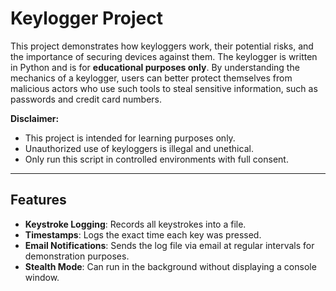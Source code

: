 # Keylogger Project

This project demonstrates how keyloggers work, their potential risks, and the importance of securing devices against them. The keylogger is written in Python and is for **educational purposes only**. By understanding the mechanics of a keylogger, users can better protect themselves from malicious actors who use such tools to steal sensitive information, such as passwords and credit card numbers.

**Disclaimer:**  
- This project is intended for learning purposes only.  
- Unauthorized use of keyloggers is illegal and unethical.  
- Only run this script in controlled environments with full consent.

---

## Features
- **Keystroke Logging**: Records all keystrokes into a file.
- **Timestamps**: Logs the exact time each key was pressed.
- **Email Notifications**: Sends the log file via email at regular intervals for demonstration purposes.
- **Stealth Mode**: Can run in the background without displaying a console window.

